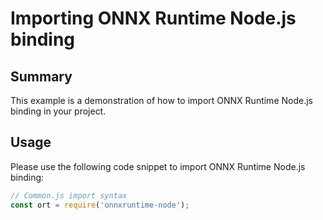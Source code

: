 # Importing ONNX Runtime Node.js binding

## Summary

This example is a demonstration of how to import ONNX Runtime Node.js binding in your project.

## Usage

Please use the following code snippet to import ONNX Runtime Node.js binding:

```js
// Common.js import syntax
const ort = require('onnxruntime-node');
```
